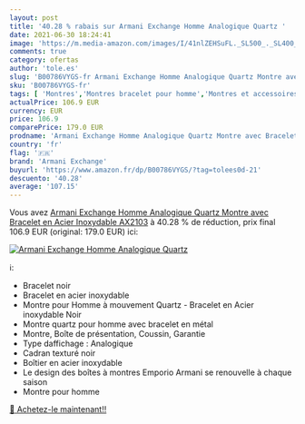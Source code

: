 ```yaml
---
layout: post
title: '40.28 % rabais sur Armani Exchange Homme Analogique Quartz '
date: 2021-06-30 18:24:41
image: 'https://m.media-amazon.com/images/I/41nlZEHSuFL._SL500_._SL400_.jpg'
comments: true
category: ofertas
author: 'tole.es'
slug: 'B00786VYGS-fr Armani Exchange Homme Analogique Quartz Montre avec...'
sku: 'B00786VYGS-fr'
tags: [ 'Montres','Montres bracelet pour homme','Montres et accessoires','Montres homme','armani exchange', ]
actualPrice: 106.9 EUR
currency: EUR
price: 106.9
comparePrice: 179.0 EUR
prodname: 'Armani Exchange Homme Analogique Quartz Montre avec Bracelet en Acier Inoxydable AX2103'
country: 'fr'
flag: '🇫🇷'
brand: 'Armani Exchange'
buyurl: 'https://www.amazon.fr/dp/B00786VYGS/?tag=tolees0d-21'
descuento: '40.28'
average: '107.15'
---
```


Vous avez [Armani Exchange Homme Analogique Quartz Montre avec Bracelet en Acier Inoxydable AX2103](https://www.amazon.fr/dp/B00786VYGS/?tag=tolees0d-21)  à  40.28 % de réduction, prix final  106.9 EUR (original: 179.0 EUR) ici:

[![Armani Exchange Homme Analogique Quartz ](https://m.media-amazon.com/images/I/41nlZEHSuFL._SL500_._SL400_.jpg)](https://www.amazon.fr/dp/B00786VYGS/?tag=tolees0d-21)

ℹ️:

- Bracelet noir
- Bracelet en acier inoxydable
- Montre pour Homme à mouvement Quartz - Bracelet en Acier inoxydable Noir
- Montre quartz pour homme avec bracelet en métal
- Montre, Boîte de présentation, Coussin, Garantie
- Type daffichage : Analogique
- Cadran texturé noir
- Boîtier en acier inoxydable
- Le design des boîtes à montres Emporio Armani se renouvelle à chaque saison
- Montre pour homme

[🛒 Achetez-le maintenant!!](https://www.amazon.fr/dp/B00786VYGS/?tag=tolees0d-21)
